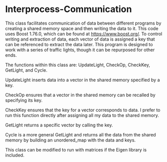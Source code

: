 # Interprocess-Communication

This class facilitates communication of data between different programs by creating a shared memory space and then writing the data to it. This code uses Boost 1.76.0, which can be found at https://www.boost.org/. To control writing and extraction of data, each vector of data is assigned a key that can be referenced to extract the data later. This program is designed to work with a series of traffic lights, though it can be repurposed for other ends. 

The functions within this class are: UpdateLight, CheckOp, CheckKey, GetLight, and Cycle.

UpdateLight inserts data into a vector in the shared memory specified by a key.

CheckOp ensures that a vector in the shared memory can be recalled by specifying its key.

CheckKey ensures that the key for a vector corresponds to data. I prefer to run this function directly after assigning all my data to the shared memory.

GetLight returns a specific vector by calling the key.

Cycle is a more general GetLight and returns all the data from the shared memory by building an unordered_map with the data and keys. 

This class can be modified to run with matrices if the Eigen library is included.
